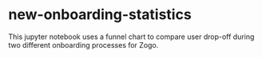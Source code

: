 # new-onboarding-statistics

This jupyter notebook uses a funnel chart to compare user drop-off during two different onboarding processes for Zogo.

